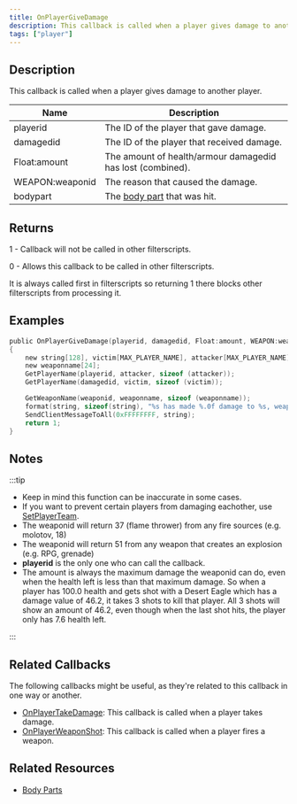 ```yaml
---
title: OnPlayerGiveDamage
description: This callback is called when a player gives damage to another player.
tags: ["player"]
---
```


## Description

This callback is called when a player gives damage to another player.

| Name            | Description                                                |
|-----------------|------------------------------------------------------------|
| playerid        | The ID of the player that gave damage.                     |
| damagedid       | The ID of the player that received damage.                 |
| Float:amount    | The amount of health/armour damagedid has lost (combined). |
| WEAPON:weaponid | The reason that caused the damage.                         |
| bodypart        | The [body part](../resources/bodyparts) that was hit.      |

## Returns

1 - Callback will not be called in other filterscripts.

0 - Allows this callback to be called in other filterscripts.

It is always called first in filterscripts so returning 1 there blocks other filterscripts from processing it.

## Examples

```c
public OnPlayerGiveDamage(playerid, damagedid, Float:amount, WEAPON:weaponid, bodypart)
{
    new string[128], victim[MAX_PLAYER_NAME], attacker[MAX_PLAYER_NAME];
    new weaponname[24];
    GetPlayerName(playerid, attacker, sizeof (attacker));
    GetPlayerName(damagedid, victim, sizeof (victim));

    GetWeaponName(weaponid, weaponname, sizeof (weaponname));
    format(string, sizeof(string), "%s has made %.0f damage to %s, weapon: %s, bodypart: %d", attacker, amount, victim, weaponname, bodypart);
    SendClientMessageToAll(0xFFFFFFFF, string);
    return 1;
}
```

## Notes

:::tip

- Keep in mind this function can be inaccurate in some cases.
- If you want to prevent certain players from damaging eachother, use [SetPlayerTeam](../functions/SetPlayerTeam).
- The weaponid will return 37 (flame thrower) from any fire sources (e.g. molotov, 18)
- The weaponid will return 51 from any weapon that creates an explosion (e.g. RPG, grenade)
- **playerid** is the only one who can call the callback.
- The amount is always the maximum damage the weaponid can do, even when the health left is less than that maximum damage. So when a player has 100.0 health and gets shot with a Desert Eagle which has a damage value of 46.2, it takes 3 shots to kill that player. All 3 shots will show an amount of 46.2, even though when the last shot hits, the player only has 7.6 health left.

:::

## Related Callbacks

The following callbacks might be useful, as they're related to this callback in one way or another.

- [OnPlayerTakeDamage](OnPlayerTakeDamage): This callback is called when a player takes damage. 
- [OnPlayerWeaponShot](OnPlayerWeaponShot): This callback is called when a player fires a weapon. 

## Related Resources

- [Body Parts](../resources/bodyparts)
